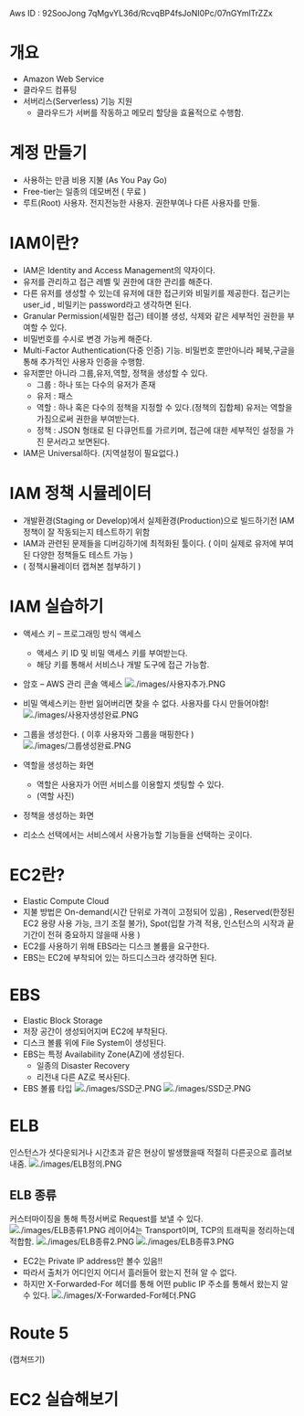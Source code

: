 Aws ID : 92SooJong
7qMgvYL36d/RcvqBP4fsJoNI0Pc/07nGYmlTrZZx


# 개요
- Amazon Web Service
- 클라우드 컴퓨팅
- 서버리스(Serverless) 기능 지원
    - 클라우드가 서버를 작동하고 메모리 할당을 효율적으로 수행함.

# 계정 만들기
- 사용하는 만큼 비용 지불 (As You Pay Go)
- Free-tier는 일종의 데모버전 ( 무료 )
- 루트(Root) 사용자. 전지전능한 사용자. 권한부여나 다른 사용자를 만듦.

# IAM이란?
- IAM은 Identity and Access Management의 약자이다.
- 유저를 관리하고 접근 레벨 및 권한에 대한 관리를 해준다.
- 다른 유저를 생성할 수 있는데 유저에 대한 접근키와 비밀키를 제공한다. 접근키는 user_id , 비밀키는 password라고 생각하면 된다.
- Granular Permission(세밀한 접근) 테이블 생성, 삭제와 같은 세부적인 권한을 부여할 수 있다.
- 비밀번호를 수시로 변경 가능케 해준다.
- Multi-Factor Authentication(다중 인증) 기능. 비밀번호 뿐만아니라 페북,구글을 통해 추가적인 사용자 인증을 수행함.
- 유저뿐만 아니라 그룹,유저,역할, 정책을 생성할 수 있다.
    - 그룹 : 하나 또는 다수의 유저가 존재
    - 유저 : 패스
    - 역할 : 하나 혹은 다수의 정책을 지정할 수 있다.(정책의 집합체) 유저는 역할을 가짐으로써 권한을 부여받는다.
    - 정책 : JSON 형태로 된 다큐먼트를 가르키며, 접근에 대한 세부적인 설정을 가진 문서라고 보면된다.
- IAM은 Universal하다. (지역설정이 필요없다.)

# IAM 정책 시뮬레이터
- 개발환경(Staging or Develop)에서 실제환경(Production)으로 빌드하기전 IAM 정책이 잘 작동되는지 테스트하기 위함
- IAM과 관련된 문제들을 디버깅하기에 최적화된 툴이다. ( 이미 실제로 유저에 부여된 다양한 정책들도 테스트 가능 )
- ( 정책시뮬레이터 캡쳐본 첨부하기 )

# IAM 실습하기
- 액세스 키 – 프로그래밍 방식 액세스
    - 액세스 키 ID 및 비밀 액세스 키를 부여받는다.
    - 해당 키를 통해서 서비스나 개발 도구에 접근 가능함.
- 암호 – AWS 관리 콘솔 액세스
  ![./images/사용자추가.PNG](./images/사용자추가.PNG)

- 비밀 액세스키는 한번 잃어버리면 찾을 수 없다. 사용자를 다시 만들어야함!
  ![./images/사용자생성완료.PNG](./images/사용자생성완료.PNG)

- 그룹을 생성한다. ( 이후 사용자와 그룹을 매핑한다 )
  ![./images/그룹생성완료.PNG](./images/그룹생성완료.PNG)

- 역할을 생성하는 화면
    - 역할은 사용자가 어떤 서비스를 이용할지 셋팅할 수 있다.
    - (역할 사진)

- 정책을 생성하는 화면
- 리소스 선택에서는 서비스에서 사용가능할 기능들을 선택하는 곳이다.

# EC2란?
- Elastic Compute Cloud
- 지불 방법은 On-demand(시간 단위로 가격이 고정되어 있음) , Reserved(한정된 EC2 용량 사용 가능, 크기 조절 불가), Spot(입찰 가격 적용, 인스턴스의 시작과 끝기간이 전혀 중요하지 않을때 사용 )
- EC2를 사용하기 위해 EBS라는 디스크 볼륨을 요구한다.
- EBS는 EC2에 부착되어 있는 하드디스크라 생각하면 된다.

# EBS
- Elastic Block Storage
- 저장 공간이 생성되어지며 EC2에 부착된다.
- 디스크 볼륨 위에 File System이 생성된다.
- EBS는 특정 Availability Zone(AZ)에 생성된다.
    - 일종의 Disaster Recovery
    - 리전내 다른 AZ로 복사된다.
- EBS 볼륨 타입
![./images/SSD군.PNG](./images/SSD군.PNG)
![./images/SSD군.PNG](./images/HDD군.PNG)

# ELB
인스턴스가 셧다운되거나 시간초과 같은 현상이 발생했을때 적절히 다른곳으로 흘려보내줌.
![./images/ELB정의.PNG](./images/ELB정의.PNG)
## ELB 종류
커스터마이징을 통해 특정서버로 Request를 보낼 수 있다.
![./images/ELB종류1.PNG](./images/ELB종류1.PNG)
레이어4는 Transport이며, TCP의 트래픽을 정리하는데 적합함.
![./images/ELB종류2.PNG](./images/ELB종류2.PNG)
![./images/ELB종류3.PNG](./images/ELB종류3.PNG)
- EC2는 Private IP address만 볼수 있음!!
- 따라서 출처가 어디인지 어디서 흘러들어 왔는지 전혀 알 수 없다.
- 하지만 X-Forwarded-For 헤더를 통해 어떤 public IP 주소를 통해서 왔는지 알 수 있다.
![./images/X-Forwarded-For헤더.PNG](./images/X-Forwarded-For헤더.PNG)

# Route 5
(캡쳐뜨기)

# EC2 실습해보기


